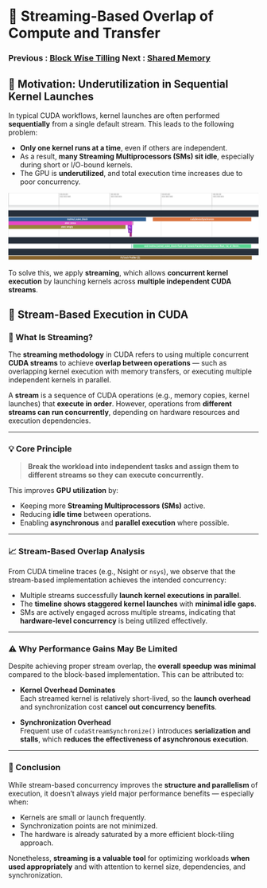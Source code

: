 # 🧱 Streaming-Based Overlap of Compute and Transfer

### Previous  : [Block Wise Tilling](/3_Block_Wise_Tilling)                           Next  : [Shared Memory](/5_Shared_Memory)    

## 🎯 Motivation: Underutilization in Sequential Kernel Launches

In typical CUDA workflows, kernel launches are often performed **sequentially** from a single default stream. This leads to the following problem:

- **Only one kernel runs at a time**, even if others are independent.
- As a result, **many Streaming Multiprocessors (SMs) sit idle**, especially during short or I/O-bound kernels.
- The GPU is **underutilized**, and total execution time increases due to poor concurrency.
  
![Performance Plot](images/flame1.png)

To solve this, we apply **streaming**, which allows **concurrent kernel execution** by launching kernels across **multiple independent CUDA streams**.


## 🔄 Stream-Based Execution in CUDA

### 🚀 What Is Streaming?

The **streaming methodology** in CUDA refers to using multiple concurrent **CUDA streams** to achieve **overlap between operations** — such as overlapping kernel execution with memory transfers, or executing multiple independent kernels in parallel.

A **stream** is a sequence of CUDA operations (e.g., memory copies, kernel launches) that **execute in order**. However, operations from **different streams can run concurrently**, depending on hardware resources and execution dependencies.

---

### 💡 Core Principle

> **Break the workload into independent tasks and assign them to different streams so they can execute concurrently.**

This improves **GPU utilization** by:
- Keeping more **Streaming Multiprocessors (SMs)** active.
- Reducing **idle time** between operations.
- Enabling **asynchronous** and **parallel execution** where possible.

---

### 📈 Stream-Based Overlap Analysis

From CUDA timeline traces (e.g., Nsight or `nsys`), we observe that the stream-based implementation achieves the intended concurrency:

- Multiple streams successfully **launch kernel executions in parallel**.
- The **timeline shows staggered kernel launches** with **minimal idle gaps**.
- SMs are actively engaged across multiple streams, indicating that **hardware-level concurrency** is being utilized effectively.

---

### ⚠️ Why Performance Gains May Be Limited

Despite achieving proper stream overlap, the **overall speedup was minimal** compared to the block-based implementation. This can be attributed to:

- **Kernel Overhead Dominates**  
  Each streamed kernel is relatively short-lived, so the **launch overhead** and synchronization cost **cancel out concurrency benefits**.

- **Synchronization Overhead**  
  Frequent use of `cudaStreamSynchronize()` introduces **serialization and stalls**, which **reduces the effectiveness of asynchronous execution**.

---

### 📌 Conclusion

While stream-based concurrency improves the **structure and parallelism** of execution, it doesn’t always yield major performance benefits — especially when:
- Kernels are small or launch frequently.
- Synchronization points are not minimized.
- The hardware is already saturated by a more efficient block-tiling approach.

Nonetheless, **streaming is a valuable tool** for optimizing workloads **when used appropriately** and with attention to kernel size, dependencies, and synchronization.
